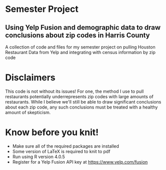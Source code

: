 # Semester Project
## Using Yelp Fusion and demographic data to draw conclusions about zip codes in Harris County

A collection of code and files for my semester project on pulling Houston Restaurant Data from Yelp and integrating with census information by zip code
 
# Disclaimers
This code is not without its issues! For one, the method I use to pull restaurants potentially underrepresents zip codes with large amounts of restaurants. While I believe we'll still be able to draw significant conclusions about each zip code, any such conclusions must be treated with a healthy amount of skepticism.

# Know before you knit!
- Make sure all of the required packages are installed
- Some version of LaTeX is required to knit to pdf
- Run using R version 4.0.5
- Register for a Yelp Fusion API key at https://www.yelp.com/fusion
